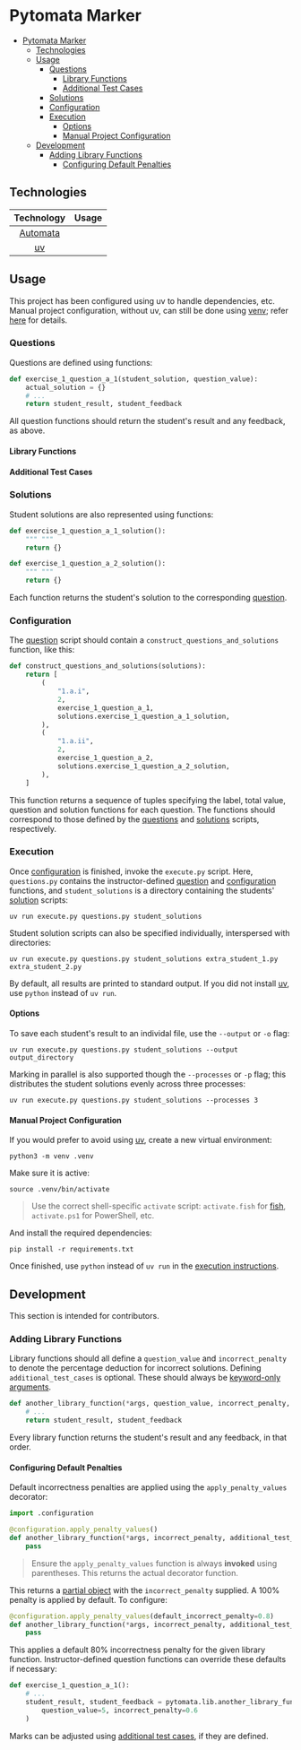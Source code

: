 # Pytomata Marker

<!-- TODO: Overview. -->

- [Pytomata Marker](#pytomata-marker)
    - [Technologies](#technologies)
    - [Usage](#usage)
        - [Questions](#questions)
            - [Library Functions](#library-functions)
            - [Additional Test Cases](#additional-test-cases)
        - [Solutions](#solutions)
        - [Configuration](#configuration)
        - [Execution](#execution)
            - [Options](#options)
            - [Manual Project Configuration](#manual-project-configuration)
    - [Development](#development)
        - [Adding Library Functions](#adding-library-functions)
            - [Configuring Default Penalties](#configuring-default-penalties)

## Technologies

| Technology                                       | Usage |
|:------------------------------------------------:|:------|
| [Automata](https://caleb531.github.io/automata/) |       |
| [uv](https://docs.astral.sh/uv/)                 |       |

## Usage

This project has been configured using uv to handle dependencies, etc.
Manual project configuration, without uv, can still be done using [venv](https://docs.python.org/3/library/venv.html);
refer [here](#manual-project-configuration) for details.

### Questions

Questions are defined using functions:

```python
def exercise_1_question_a_1(student_solution, question_value):
    actual_solution = {}
    # ...
    return student_result, student_feedback
```

All question functions should return the student's result and any feedback, as above.

<!-- TODO: Additional test cases. -->

#### Library Functions

<!-- TODO: Overview. Table, eventually? -->

#### Additional Test Cases

### Solutions

Student solutions are also represented using functions:

```python
def exercise_1_question_a_1_solution():
    """ """
    return {}

def exercise_1_question_a_2_solution():
    """ """
    return {}
```

Each function returns the student's solution to the corresponding [question](#questions).

### Configuration

The [question](#questions) script should contain a `construct_questions_and_solutions` function, like this:

```python
def construct_questions_and_solutions(solutions):
    return [
        (
            "1.a.i",
            2,
            exercise_1_question_a_1,
            solutions.exercise_1_question_a_1_solution,
        ),
        (
            "1.a.ii",
            2,
            exercise_1_question_a_2,
            solutions.exercise_1_question_a_2_solution,
        ),
    ]
```

This function returns a sequence of tuples specifying the label, total value, question and solution functions for each question.
The functions should correspond to those defined by the [questions](#questions) and [solutions](#solutions) scripts, respectively.

### Execution

Once [configuration](#configuration) is finished, invoke the `execute.py` script.
Here, `questions.py` contains the instructor-defined [question](#questions) and [configuration](#configuration) functions,
and `student_solutions` is a directory containing the students' [solution](#solutions) scripts:

```
uv run execute.py questions.py student_solutions
```

Student solution scripts can also be specified individually, interspersed with directories:

```
uv run execute.py questions.py student_solutions extra_student_1.py extra_student_2.py
```

By default, all results are printed to standard output.
If you did not install [uv](tps://docs.astral.sh/uv/), use `python` instead of `uv run`.

#### Options

To save each student's result to an individal file, use the `--output` or `-o` flag:

```
uv run execute.py questions.py student_solutions --output output_directory
```

Marking in parallel is also supported though the `--processes` or `-p` flag;
this distributes the student solutions evenly across three processes:

```
uv run execute.py questions.py student_solutions --processes 3
```

#### Manual Project Configuration

If you would prefer to avoid using [uv](tps://docs.astral.sh/uv/), create a new virtual environment:

```
python3 -m venv .venv
```

Make sure it is active:

```
source .venv/bin/activate
```

> Use the correct shell-specific `activate` script:
`activate.fish` for [fish](https://fishshell.com), `activate.ps1` for PowerShell, etc.

And install the required dependencies:

```
pip install -r requirements.txt
```

Once finished, use `python` instead of `uv run` in the [execution instructions](#execution).

## Development

This section is intended for contributors.

### Adding Library Functions

<!-- TODO: Additional test cases intended behaviour? -->

Library functions should all define a `question_value` and `incorrect_penalty` to denote the percentage deduction for incorrect solutions.
Defining `additional_test_cases` is optional.
These should always be [keyword-only arguments](https://peps.python.org/pep-3102/).

```python
def another_library_function(*args, question_value, incorrect_penalty, additional_test_cases=None):
    # ...
    return student_result, student_feedback
```

Every library function returns the student's result and any feedback, in that order.

#### Configuring Default Penalties

Default incorrectness penalties are applied using the `apply_penalty_values` decorator:

```python
import .configuration

@configuration.apply_penalty_values()
def another_library_function(*args, incorrect_penalty, additional_test_cases=None):
    pass
```

> Ensure the `apply_penalty_values` function is always **invoked** using parentheses. This returns the actual decorator function.

This returns a [partial object](https://docs.python.org/3/library/functools.html#partial-objects) with the `incorrect_penalty` supplied.
A 100% penalty is applied by default. To configure:

```python
@configuration.apply_penalty_values(default_incorrect_penalty=0.8)
def another_library_function(*args, incorrect_penalty, additional_test_cases=None):
    pass
```

This applies a default 80% incorrectness penalty for the given library function.
Instructor-defined question functions can override these defaults if necessary:

```python
def exercise_1_question_a_1():
    # ...
    student_result, student_feedback = pytomata.lib.another_library_function(
        question_value=5, incorrect_penalty=0.6
    )
```

Marks can be adjusted using [additional test cases](#additional-test-cases), if they are defined.
